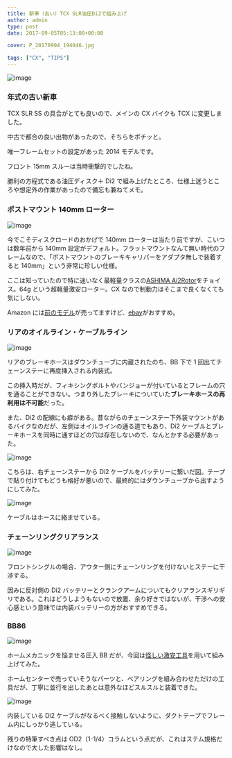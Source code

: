 ```yaml
---
title: 新車（古い）TCX SLR油圧Di2で組み上げ
author: admin
type: post
date: 2017-09-05T05:13:00+00:00

cover: P_20170904_194046.jpg

tags: ["CX", "TIPS"]
---
```


![image](./P_20170904_194046.jpg)

### 年式の古い新車

TCX SLR SS の具合がとても良いので、メインの CX バイクも TCX に変更しました。

中古で都合の良い出物があったので、そちらをポチッと。

唯一フレームセットの設定があった 2014 モデルです。

フロント 15mm スルーは当時衝撃的でしたね。

勝利の方程式である油圧ディスク＋ Di2 で組み上げたところ、仕様上迷うところや想定外の作業があったので備忘も兼ねてメモ。

### ポストマウント 140mm ローター

![image](./DSC_7785.jpg)

今でこそディスクロードのおかげで 140mm ローターは当たり前ですが、こいつは数年前から 140mm 設定がデフォルト。フラットマウントなんて無い時代のフレームなので、「ポストマウントのブレーキキャリパーをアダプタ無しで装着すると 140mm」という非常に珍しい仕様。

ここは知っていたので特に迷いなく最軽量クラスの[ASHIMA Ai2Rotor][1]をチョイス。64g という超軽量激安ローター。CX なので制動力はそこまで良くなくても気にしない。

Amazon には<a href="http://amzn.to/2eHadCZ" target="_blank" rel="noopener">前のモデル</a>が売ってますけど、[ebay][1]がおすすめ。

### リアのオイルライン・ケーブルライン

![image](./DSC_7857.jpg)

リアのブレーキホースはダウンチューブに内蔵されたのち、BB 下で 1 回出てチェーンステーに再度挿入される内装式。

この挿入時だが、フィキシングボルトやバンジョーが付いているとフレームの穴を通ることができない。つまり外したブレーキについていた**ブレーキホースの再利用は不可能**だった。

また、Di2 の配線にも癖がある。昔ながらのチェーンステー下外装マウントがあるバイクなのだが、左側はオイルラインの通る道でもあり、Di2 ケーブルとブレーキホースを同時に通すほどの穴は存在しないので、なんとかする必要があった。

![image](./DSC_7858.jpg)

こちらは、右チェーンステーから Di2 ケーブルをバッテリーに繋いだ図。テープで貼り付けてもどうも格好が悪いので、最終的にはダウンチューブから出すようにしてみた。

![image](./P_20170904_192021.jpg)

ケーブルはホースに絡ませている。

### チェーンリングクリアランス

![image](./P_20170904_184647.jpg)

フロントシングルの場合、アウター側にチェーンリングを付けないとステーに干渉する。

因みに反対側の Di2 バッテリーとクランクアームについてもクリアランスギリギリである。これはどうしようもないので放置、余り好きではないが、干渉への安心感という意味では内装バッテリーの方がおすすめできる。

### BB86

![image](./P_20170904_184136.jpg)

ホームメカニックを悩ませる圧入 BB だが、今回は<a href="https://amzn.to/3rXnLdt" target="_blank" rel="noopener">怪しい激安工具</a>を用いて組み上げてみた。

ホームセンターで売っていそうなパーツと、ベアリングを組み合わせただけの工具だが、丁寧に並行を出したあとは意外なほどスルスルと装着できた。

![image](./DSC_7854.jpg)

内装している Di2 ケーブルがなるべく接触しないように、ダクトテープでフレーム内にしっかり逃している。

残りの特筆すべき点は OD2（1-1/4）コラムという点だが、これはステム規格だけなので大した影響はなし。

<LinkBox isAmazonLink url="https://www.amazon.co.jp/dp/B07HKM3TJW/" />

[1]: http://www.ebay.com/itm/ASHIMA-Ai2-The-Worlds-Lightest-Stainless-Disc-Rotor-140mm-64g-ABE-/131992899865?epid=2058435442&hash=item1ebb63d119:g:U8AAAOSw44BYHFd1
